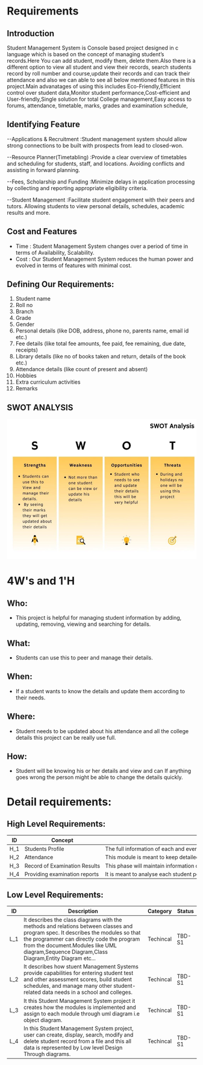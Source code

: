 # Requirements
## Introduction
Student Management System is Console based project designed in c language which is based on the concept of managing student’s records.Here You can add student, modify them, delete them.Also there is a different option to view all student and view their records, search students record by roll number and course,update their records and can track their attendance and also we can able to see all below mentioned features in this project.Main advanatages of using this includes Eco-Friendly,Efficient control over student data,Monitor student performance,Cost-efficient and User-friendly,Single solution for total College management,Easy access to forums, attendance, timetable, marks, grades and examination schedule,

 
## Identifying Feature
  --Applications & Recruitment    :Student management system should allow strong connections to be built with prospects from lead to closed-won.
  
  --Resource Planner(Timetabling) :Provide a clear overview of timetables and scheduling for students, staff, and locations. Avoiding conflicts and assisting in forward planning.
  
  
  --Fees, Scholarship and Funding :Minimize delays in application processing by collecting and reporting appropriate eligibility criteria.
  
  --Student Management            :Facilitate student engagement with their peers and tutors. Allowing students to view personal details, schedules, academic results and more.
  
  
## Cost and Features
  - Time : Student Management System changes over a period of time in terms of Availability, Scalability.
  - Cost : Our Student Management System reduces the human power and evolved in terms of features with minimal cost.
  
## Defining Our Requirements:
   1.	Student name
   2.	Roll no
   3.	Branch
   4.	Grade
   5.	Gender
   6.	Personal details (like DOB, address, phone no, parents name, email id etc.)
   7.	Fee details (like total fee amounts, fee paid, fee remaining, due date, receipts)
   8.	Library details (like no of books taken and return, details of the book etc.)
   9.	Attendance details (like count of present and absent)
  10.	Hobbies
  11.	Extra curriculum activities
  12.	Remarks

## SWOT ANALYSIS
![swotanalysis](swot.png)

# 4W&#39;s and 1&#39;H

## Who:

* This project is helpful for managing student information by adding, updating, removing, viewing and searching for details.

## What:

* Students can use this to peer and manage their details.

## When:

* If a student wants to know the details and update them according to their needs.

## Where:

*  Student needs to be updated about his attendance and all the college details this project can be really use full.

## How:

* Student will be knowing his or her details and view and can If anything goes wrong the person might be able to change the details quickly.


# Detail requirements:

## High Level Requirements:

|ID|Concept|Description|status|
|--|-------|-----------|------|
|H_1|Students Profile|The full information of each and every student must bemaintained in System along with the facility to regularly update it from timeto time at regular intervals which will be easily possible through eachstudents unique id.|Completed|
|H_2|Attendance|This module is meant to keep detailed record of the studentsthroughout the session. It includes attendance of students in regular classes,lectures, seminars, practicals, clinical work.|Completed|
|H_3|Record of Examination Results|This phase will maintain information ofstudents performance track record. All the result of student includinginternal class test, unit test, mid semester marks, sessional marks ,practicalexams and final examination record will be kept.|TBD|
|H_4|Providing examination reports|It is meant to analyse each student performance on the individual level as well as among the group.|TBD|


## Low Level Requirements: 
| ID | Description | Category | Status | 
| ----- | ----- | ------- | ---------|
| L_1 | It describes the class diagrams with the methods and relations between classes and program spec. It describes the modules so that the programmer can directly code the program from the document.Modules like UML diagram,Sequence Diagram,Class Diagram,Entity Diagram etc...  | Techincal | TBD-S1 | 
| L_2 | It describes how stuent Management Systems provide capabilities for entering student test and other assessment scores, build student schedules, and manage many other student-related data needs in a school and colleges. | Techincal | TBD-S1 |
| L_3 | It this Student Management System project it creates how the modules is implemented and assign to each module through uml diagram i.e object diagram. | Techincal | TBD-S1 |  
| L_4 | In this Student Management System project, user can create, display, search, modify and delete student record from a file and this all data is represented by Low level Design Through diagrams. | Techincal | TBD-S1 | 





